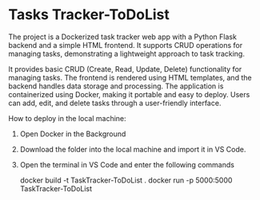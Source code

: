 # Tasks Tracker-ToDoList
The project is a Dockerized task tracker web app with a Python Flask backend and a simple HTML frontend. It supports CRUD operations for managing tasks, demonstrating a lightweight approach to task tracking.

It provides basic CRUD (Create, Read, Update, Delete) functionality for managing tasks. The frontend is rendered using HTML templates, and the backend handles data storage and processing. The application is containerized using Docker, making it portable and easy to deploy. Users can add, edit, and delete tasks through a user-friendly interface. 

How to deploy in the local machine:
1. Open Docker in the Background
2. Download the folder into the local machine and import it in VS Code. 
3. Open the terminal in VS Code and enter the following commands


    docker build -t TaskTracker-ToDoList .
    docker run -p 5000:5000 TaskTracker-ToDoList
